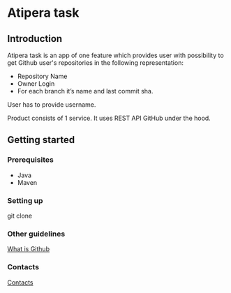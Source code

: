 # Atipera task #

## Introduction ##

Atipera task is an app of one feature which provides user with possibility to get Github user's
repositories in the following representation:

* Repository Name
* Owner Login
* For each branch it’s name and last commit sha.

User has to provide username.

Product consists of 1 service. It uses REST API GitHub under the hood.

## Getting started ##

### Prerequisites ###

* Java
* Maven

### Setting up ###

git clone 

### Other guidelines ###

[What is Github](https://www.youtube.com/watch?v=pBy1zgt0XPc)

### Contacts ###

[Contacts](https://www.linkedin.com/in/alexandrabusel)
